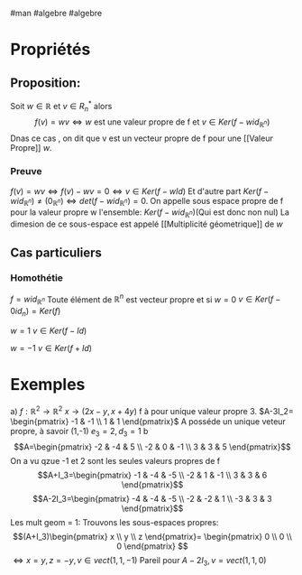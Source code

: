 #man #algebre #algebre 
# Propriétés

## Proposition:
Soit $w\in \mathbb{R}$ et $v \in R_n^*$
alors 
$$f(v) = wv \Leftrightarrow w \text{ est une valeur propre de f et }v\in Ker(f-wid_{\mathbb{R}^n})$$
Dnas ce cas , on dit que v est un vecteur propre de f pour une [[Valeur Propre]] $w$.
### Preuve
$f(v)= wv \Leftrightarrow f(v)-wv=0\Leftrightarrow v \in Ker(f-wId)$
Et d'autre part
$Ker(f-wid_{\mathbb{R}^n})\neq (0_{\mathbb{R}^n}) \Leftrightarrow det(f-wid_{\mathbb{R}^n})=0$.
On appelle sous espace propre de f pour la valeur propre w l'ensemble:
$Ker(f-wid_{\mathbb{R}^n})$(Qui est donc non nul)
La dimesion de ce sous-espace est appelé [[Multiplicité géometrique]] de $w$

## Cas particuliers
### Homothétie
$f = wid_{\mathbb{R}^n}$
Toute élément de $\mathbb{R}^n$ est vecteur propre et si 
$w=0$
$v \in Ker(f-0id_n) = Ker(f)$

$w=1$
$v \in Ker(f-Id)$

$w=-1$
$v \in Ker(f+Id)$
# Exemples
a) 
$f:\mathbb{R}^2\to \mathbb{R}^2$
$x \to (2x-y,x +4y)$
f à pour unique valeur propre 3.
$A-3I_2= \begin{pmatrix}
-1 & -1 \\
1 & 1
\end{pmatrix}$
A posséde un unique veteur propre, à savoir (1,-1)
$e_3=2, d_3=1$
b
$$A=\begin{pmatrix}
-2 & -4 & 5 \\
-2 & 0 & -1 \\
3 & 3 & 5
\end{pmatrix}$$
On a vu qzue -1 et 2 sont les seules valeurs propres de f
$$A+I_3=\begin{pmatrix}
-1 & -4 & -5 \\
-2 & 1 & -1 \\
3 & 3 & 6
\end{pmatrix}$$
$$A-2I_3=\begin{pmatrix}
-4 & -4 & -5 \\
-2 & -2 & 1 \\
-3 & 3 & 3
\end{pmatrix}$$
Les mult geom = 1: Trouvons les sous-espaces propres:
$$(A+I_3)\begin{pmatrix}
x \\
y \\
z
\end{pmatrix}=
\begin{pmatrix}
0 \\
0 \\
0
\end{pmatrix}
$$
$\Leftrightarrow x=y, z=-y, v\in vect(1,1,-1)$
Pareil pour $A-2I_3, v = vect(1,1,0)$